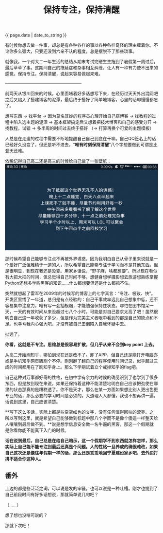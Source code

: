 ﻿---
layout: default
title: 保持专注，保持清醒
---

<p>{{ page.date | date_to_string }}</p>

有时候你想去做一件事，却总是有各种各样的事以各种各样奇怪的理由缠着你。不论你多么强大，只要还没到六亲不认的程度，总是摆脱不了那些琐事。

就像我，一个对大二一年生活的总结从期末考试完硬生生拖到了暑假第一周过后，最后草草了事。这期间自己的拖延症和杂事相互纠缠，让人有一种有力使不出来的感觉。保持专注，保持清醒，说起来容易做起来难。

——————————————————

前两天从银川回来的时候，心里面堵着好多话想写下来，在经历过天天外出混网吧之后又陷入了搭建博客的泥潭，最后终于搭好了简单地博客，心里的话却慢慢都忘了。

想写东西 → 找平台 → 因为莫名其妙的程序员心理开始自己搭博客 → 找教程的过程中陷入选主题的泥潭 → 基本框架搞定后又想着把技术博客和自己的感受分开 → 找教程，试错 → 多半周的时间过去终于搭好 （→ 打算再换个可爱的主题模板）

人总是在走道的过程中需要不断地提醒自己自己到底在干嘛。自己QQ签名上的话已经好久没变了，但还是听不进去，“**唯有时刻保持清醒**”八个字想要做到可谓是比登天还难。

依稀记得自己高二还是高三的时候给自己做了一张壁纸：![Screenshot_2015-08-19-00-38-50](image/Screenshot_2015-08-19-00-38-50.png)

那时候希望自己能够专注点不再被外界诱惑，因为我明白自己从骨子里来说就是一个爱好广泛但难精于一道的人，所以希望自己能够专注于学习而不是其他东西。但是很明显，到现在我还是没变。用家乡话说，“野子麻，啥都想要”。所以现在看似有大把大把的时间，但总觉得自己时间不够，想健身想学摄影想去旅游想熟练掌握Python还想多学些黑客的知识……什么都想要但还是什么都抓不住。

突然就想起了雷军在2009年的时候写的博客上的七字真言：“专注、极致、快”。开发区里悟了一年道，总归是有点经验的：自己干事效率远比自己想象中低，还不容易集中注意力，唯有写一会抽根烟，才能勉强保持住状态。哪怕在图书馆呆一天，一天的有效时间从来没超过七八个小时，可能是对自己要求太高了吧！虽然很明白自己这一年收获了多少，但是作为完美主义者眼中看到的都是自己的缺点和不足。也幸亏我内心强大吧，才没有被自己击倒陷入自我怀疑中去。

扯远了。

**你看，这就是不专注。思维总是很容易扩散，但几乎从来不会到key point 上去。**

从高二开始刷知乎，哪怕到现在还是改不了。卸了APP，但自己还是能打开电脑亦或是手机知乎网页版刷个不停。刚刚翻了翻自己的程序使用时间记录，似乎超过三成的时间都用在了刷知乎身上。那么下学期试着立个戒掉知乎的flag吧。

自己这种对万事都好奇的性格，在初中学有余力的时候的确见识到了也学到了很多东西，但是放到现在来说，如果还保持着这种不能清楚地明白自己应该把劲使在哪里的状态那真的是糟糕透了。你不是天才，那么在某一方面如果想比别人更出色更专业的话，那么必要的学习时间是必须的。大道理人人都懂，我也不想再讲一遍，话说到这里，自己应该清楚。

**写下这么多话，实际上都是些空空如也的文字，没有任何值得回味的营养。之所以写到这里，就是希望自己能够做到标题中那八个字而不是像个傻逼一样整天给人嚷嚷到最后做不到。**说是想学信息安全做一名牛逼的黑客，那这一个假期就是你看你能不能真正入门的时候。

**话在说到最后，自己总是在给自己暗示，这一个假期学不到东西就怎样怎样，那么实际上自己能不能专注到最后还真是个问题。人的性格一旦养成的确很难改，如果自己这次还是像往年假期一样的话，那么还是乖乖地回宁夏建设家乡吧，去外边打拼不适合你这种人。**

## 番外

上边的都是些泛泛之词，可以说是发的牢骚，也可以说是一种吐槽。刚才也提到了自己前段时间有好多话想说，那就简单说几句吧？

（……）

想了想也没啥可说的？

那就下次吧！